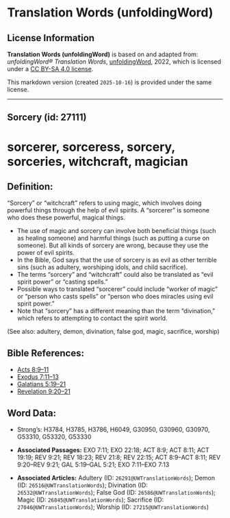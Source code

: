 # Translation Words (unfoldingWord)

## License Information

**Translation Words (unfoldingWord)** is based on and adapted from: _unfoldingWord® Translation Words_, [unfoldingWord](https://unfoldingword.org/utw), 2022, which is licensed under a [CC BY-SA 4.0 license](https://creativecommons.org/licenses/by-sa/4.0/legalcode.en).

This markdown version (created `2025-10-16`) is provided under the same license.



--------------------------------

## Sorcery (id: 27111)

sorcerer, sorceress, sorcery, sorceries, witchcraft, magician
=============================================================

Definition:
-----------

“Sorcery” or “witchcraft” refers to using magic, which involves doing powerful things through the help of evil spirits. A “sorcerer” is someone who does these powerful, magical things.

* The use of magic and sorcery can involve both beneficial things (such as healing someone) and harmful things (such as putting a curse on someone). But all kinds of sorcery are wrong, because they use the power of evil spirits.
* In the Bible, God says that the use of sorcery is as evil as other terrible sins (such as adultery, worshiping idols, and child sacrifice).
* The terms “sorcery” and “witchcraft” could also be translated as “evil spirit power” or “casting spells.”
* Possible ways to translated “sorcerer” could include “worker of magic” or “person who casts spells” or “person who does miracles using evil spirit power.”
* Note that “sorcery” has a different meaning than the term “divination,” which refers to attempting to contact the spirit world.

(See also: adultery, demon, divination, false god, magic, sacrifice, worship)

Bible References:
-----------------

* [Acts 8:9–11](https://ref.ly/Acts8:9-Acts8:11)
* [Exodus 7:11–13](https://ref.ly/Exod7:11-Exod7:13)
* [Galatians 5:19–21](https://ref.ly/Gal5:19-Gal5:21)
* [Revelation 9:20–21](https://ref.ly/Rev9:20-Rev9:21)

Word Data:
----------

* Strong’s: H3784, H3785, H3786, H6049, G30950, G30960, G30970, G53310, G53320, G53330

* **Associated Passages:** EXO 7:11; EXO 22:18; ACT 8:9; ACT 8:11; ACT 19:19; REV 9:21; REV 18:23; REV 21:8; REV 22:15; ACT 8:9–ACT 8:11; REV 9:20–REV 9:21; GAL 5:19–GAL 5:21; EXO 7:11–EXO 7:13
* **Associated Articles:** Adultery (ID: `26291@UWTranslationWords`); Demon (ID: `26516@UWTranslationWords`); Divination (ID: `26532@UWTranslationWords`); False God (ID: `26586@UWTranslationWords`); Magic (ID: `26845@UWTranslationWords`); Sacrifice (ID: `27046@UWTranslationWords`); Worship (ID: `27215@UWTranslationWords`)

